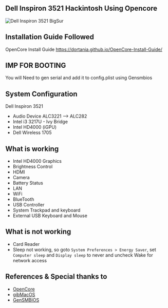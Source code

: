 ## Dell Inspiron 3521 Hackintosh Using Opencore
![Dell Inspiron 3521 BigSur](https://i.imgur.com/wIUltb0.png)

## Installation Guide Followed
 OpenCore Install Guide https://dortania.github.io/OpenCore-Install-Guide/
 
## IMP FOR BOOTING
 You will Need to gen serial and add it to config.plist using Gensmbios

## System Configuration
Dell Inspiron 3521
- Audio Device ALC3221 --> ALC282
- Intel i3 3217U - Ivy Bridge
- Intel HD4000 (iGPU)
- Dell Wireless 1705
## What is working
- Intel HD4000 Graphics
- Brightness Control
- HDMI
- Camera
- Battery Status
- LAN
- WiFi
- BlueTooth
- USB Controller
- System Trackpad and keyboard
- External USB Keyboard and Mouse

## What is not working
- Card Reader
- Sleep not working, so goto `System Preferences > Energy Saver`, set `Computer sleep` and `Display sleep` to never and uncheck Wake for network access

## References & Special thanks to
- [OpenCore](https://dortania.github.io/OpenCore-Install-Guide/)
- [gibMacOS ](https://github.com/corpnewt/gibMacOS)
- [GenSMBIOS](https://github.com/corpnewt/GenSMBIOS)
